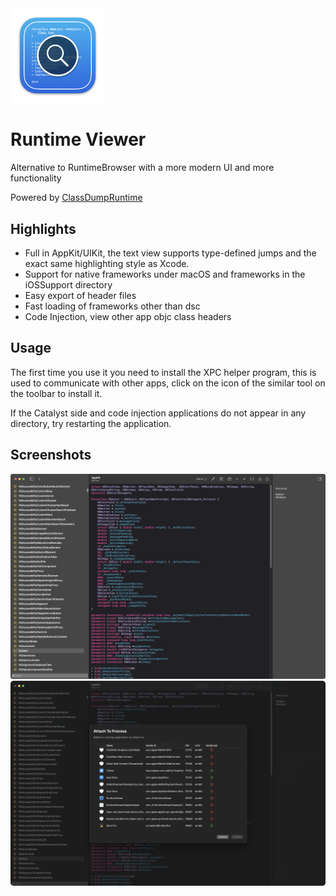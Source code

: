 <img width="30%" src= "Resources/AppIcon.png">

# Runtime Viewer

Alternative to RuntimeBrowser with a more modern UI and more functionality

Powered by [ClassDumpRuntime](https://github.com/leptos-null/ClassDumpRuntime)

## Highlights
- Full in AppKit/UIKit, the text view supports type-defined jumps and the exact same highlighting style as Xcode.
- Support for native frameworks under macOS and frameworks in the iOSSupport directory
- Easy export of header files
- Fast loading of frameworks other than dsc
- Code Injection, view other app objc class headers

## Usage
The first time you use it you need to install the XPC helper program, this is used to communicate with other apps, click on the icon of the similar tool on the toolbar to install it.

If the Catalyst side and code injection applications do not appear in any directory, try restarting the application.

## Screenshots
![](./Resources/Screenshot-001.png)
![](./Resources/Screenshot-002.png)
